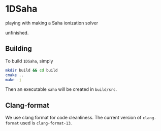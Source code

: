 # 1DSaha
playing with making a Saha ionization solver

unfinished.

## Building
To build `1DSaha`, simply
```sh
mkdir build && cd build
cmake ..
make -j
```
Then an executable `saha` will be created in `build/src`.

## Clang-format

We use clang format for code cleanliness. 
The current version of `clang-format` used is `clang-format-13`.
